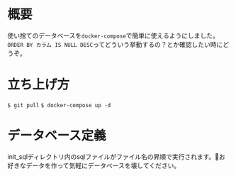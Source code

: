# 概要
使い捨てのデータベースを`docker-compose`で簡単に使えるようにしました。`ORDER BY カラム IS NULL DESC`ってどういう挙動するの？とか確認したい時にどうぞ。

# 立ち上げ方
`$ git pull`
`$ docker-compose up -d`

# データベース定義
init_sqlディレクトリ内のsqlファイルがファイル名の昇順で実行されます。お好きなデータを作って気軽にデータベースを壊してください。
